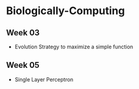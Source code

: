 # Biologically-Computing


## Week 03
- Evolution Strategy to maximize a simple function

## Week 05
- Single Layer Perceptron
